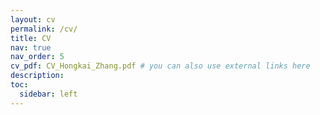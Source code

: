 ```yaml
---
layout: cv
permalink: /cv/
title: CV
nav: true
nav_order: 5
cv_pdf: CV_Hongkai_Zhang.pdf # you can also use external links here
description: 
toc:
  sidebar: left
---
```

